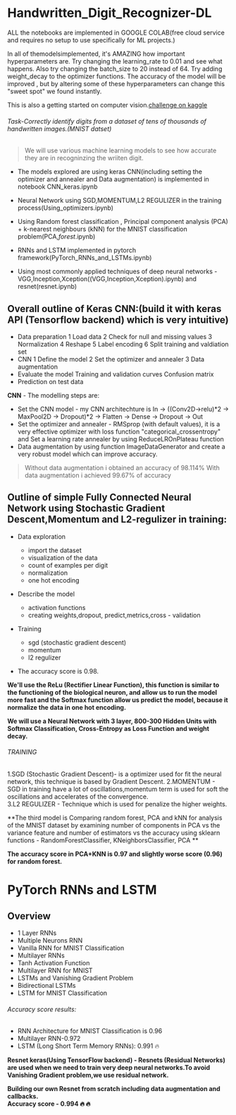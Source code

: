 # Handwritten_Digit_Recognizer-DL

ALL the notebooks are implemented in GOOGLE COLAB(free cloud service and  requires no setup to use specifically for ML projects.)

In all of themodelsimplemented, it's AMAZING how important hyperparameters are. Try changing the learning_rate to 0.01 and see what happens. Also try changing the batch_size to 20 instead of 64. Try adding weight_decay to the optimizer functions. The accuracy of the model will be improved , but by altering some of these hyperparameters can change this "sweet spot" we found instantly.

This is also a getting started on computer vision.[challenge on kaggle](https://www.kaggle.com/c/digit-recognizer/notebooks?sortBy=voteCount&group=everyone&pageSize=20&competitionId=3004)

###### Task-Correctly identify digits from a dataset of tens of thousands of handwritten images.(MNIST datset)

> We will use various machine learning models to see how accurate they are in recogninzing the wriiten digit.

* The models explored are using keras CNN(including  setting the optimizer and annealer and  Data augmentation) is implemented in notebook CNN_keras.ipynb

* Neural Network using SGD,MOMENTUM,L2 REGULIZER in the training process(Using_optimizers.ipynb)

* Using Random forest classification , Principal component analysis (PCA) + k-nearest neighbours (kNN) for the MNIST classification problem(PCA,_forest_.ipynb)

* RNNs and LSTM implemented in pytorch framework(PyTorch_RNNs_and_LSTMs.ipynb)

* Using most commonly applied  techniques of deep neural networks - VGG,Inception,Xception((VGG,Inception,Xception).ipynb) and resnet(resnet.ipynb)

## Overall outline of Keras CNN:(build it with keras API (Tensorflow backend) which is very intuitive)  
* Data preparation
  1 Load data
  2 Check for null and missing values
  3 Normalization
  4 Reshape
  5 Label encoding
  6 Split training and valdiation set
* CNN
  1 Define the model
  2 Set the optimizer and annealer
  3 Data augmentation
* Evaluate the model
   Training and validation curves
   Confusion matrix
* Prediction on test data

**CNN** - The modelling steps are:          
* Set the CNN model - my CNN architechture is In -> ((Conv2D->relu)*2 -> MaxPool2D -> Dropout)*2 -> Flatten -> Dense -> Dropout -> Out
* Set the optimizer and annealer - RMSprop (with default values), it is a very effective optimizer with loss function "categorical_crossentropy" and Set a learning rate annealer by using ReduceLROnPlateau function
* Data augmentation by using function ImageDataGenerator and create a very robust model which can improve accuracy.

> Without data augmentation i obtained an accuracy of 98.114%
> With data augmentation i achieved 99.67% of accuracy
 
## Outline of simple Fully Connected Neural Network using Stochastic Gradient Descent,Momentum and L2-regulizer in training:

* Data exploration
  * import the dataset
  * visualization of the data
  * count of examples per digit
  * normalization
  * one hot encoding
* Describe the model
  * activation functions
  * creating weights,dropout, predict,metrics,cross - validation
* Training
  * sgd (stochastic gradient descent)
  * momentum
  * l2 regulizer
 
* The accuracy score is  0.98.                       

**We'll use the ReLu (Rectifier Linear Function), this function is similar to the functioning of the biological neuron, and allow us to run the model more fast and the Softmax function allow us predict the model, because it normalize the data in one hot encoding.**           

**We will use a Neural Network with 3 layer, 800-300 Hidden Units with Softmax Classification, Cross-Entropy as Loss Function and weight decay.**            

###### TRAINING             
1.SGD (Stochastic Gradient Descent)- is a optimizer used for fit the neural network, this technique is based by Gradient Descent.                                                  2.MOMENTUM - SGD in training have a lot of oscillations,momentum term is used for soft the oscillations and accelerates of the convergence.                                  
3.L2 REGULIZER - Technique which is used for penalize the higher weights.

**The third model is Comparing random forest, PCA and kNN for analysis of the MNIST dataset by examining  number of components in PCA vs the variance feature and number of estimators vs the accuracy using sklearn functions - RandomForestClassifier, KNeighborsClassifier, PCA **

**The accuracy score in PCA+KNN is 0.97 and slightly worse score (0.96) for random forest.**

# PyTorch RNNs and LSTM

## Overview
 * 1 Layer RNNs
 * Multiple Neurons RNN
 * Vanilla RNN for MNIST Classification
 * Multilayer RNNs
 * Tanh Activation Function
 * Multilayer RNN for MNIST
 * LSTMs and Vanishing Gradient Problem
 * Bidirectional LSTMs
 * LSTM for MNIST Classification 
 
###### Accuracy score results:
* RNN Architecture for MNIST Classification is 0.96
* Multilayer RNN-0.972
* LSTM (Long Short Term Memory RNNs): 0.991 :fire:

**Resnet keras(Using TensorFlow backend) - Resnets (Residual Networks) are used when we need to train very deep neural networks.To avoid Vanishing Gradient problem,we use residual network.**                     

**Building our own Resnet from scratch including data augmentation and callbacks.**                                 
**Accuracy score - 0.994 :fire: :fire:**




